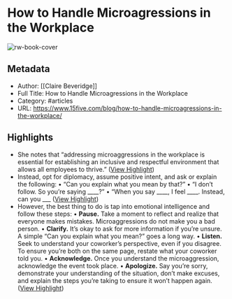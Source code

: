 # How to Handle Microagressions in the Workplace

![rw-book-cover](https://readwise-assets.s3.amazonaws.com/static/images/article1.be68295a7e40.png)

## Metadata
- Author: [[Claire Beveridge]]
- Full Title: How to Handle Microagressions in the Workplace
- Category: #articles
- URL: https://www.15five.com/blog/how-to-handle-microagressions-in-the-workplace/

## Highlights
- She notes that “addressing microaggressions in the workplace is essential for establishing an inclusive and respectful environment that allows all employees to thrive.” ([View Highlight](https://read.readwise.io/read/01h1wvhzn6zf11pgem473mrsmv))
- Instead, opt for diplomacy, assume positive intent, and ask or explain the following:
  • “Can you explain what you mean by that?”
  • “I don’t follow. So you’re saying ____?”
  • “When you say ____, I feel ____. Instead, can you ___ ([View Highlight](https://read.readwise.io/read/01h1wvjmrqqve5ac5rxrahpts0))
- However, the best thing to do is tap into emotional intelligence and follow these steps:
  • **Pause.** Take a moment to reflect and realize that everyone makes mistakes. Microaggressions do not make you a bad person.
  • **Clarify.** It’s okay to ask for more information if you’re unsure. A simple “Can you explain what you mean?” goes a long way.
  • **Listen.** Seek to understand your coworker’s perspective, even if you disagree. To ensure you’re both on the same page, restate what your coworker told you.
  • **Acknowledge.** Once you understand the microaggression, acknowledge the event took place.
  • **Apologize.** Say you’re sorry, demonstrate your understanding of the situation, don’t make excuses, and explain the steps you’re taking to ensure it won’t happen again. ([View Highlight](https://read.readwise.io/read/01h1wvkktamw8823y5108c77aw))
